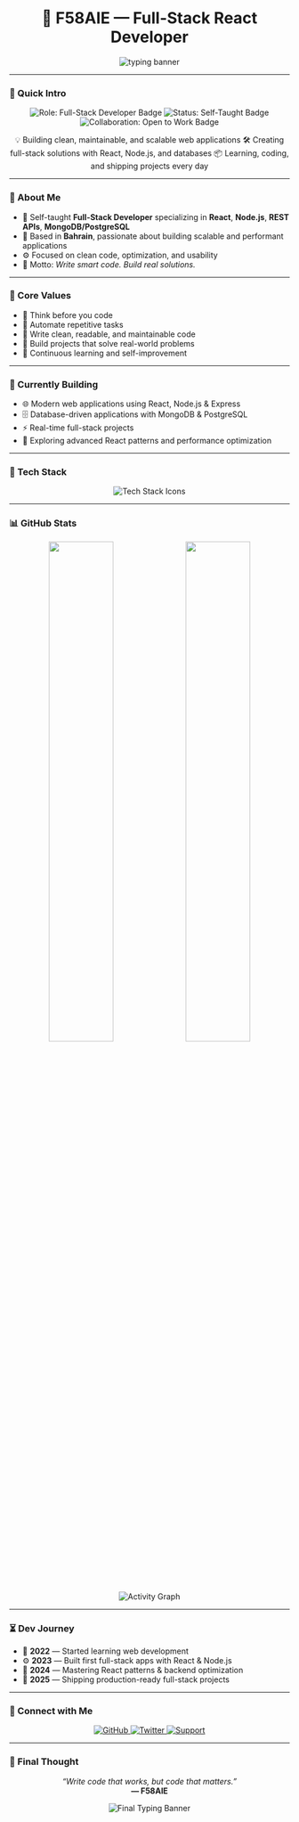 <h1 align="center">
  🚀 F58AIE — Full-Stack React Developer
</h1>

<p align="center">
  <img src="https://readme-typing-svg.demolab.com/?lines=Self-Taught+Full-Stack+Developer;Building+Modern+React+Apps;Turning+Ideas+into+Code&center=true&width=800&height=45&color=00ffcc&vCenter=true" alt="typing banner" />
</p>

---

### 📌 Quick Intro

<p align="center">
  <img src="https://img.shields.io/badge/Role-Full--Stack%20Developer-2f74c0?style=for-the-badge&logo=react&logoColor=white" alt="Role: Full-Stack Developer Badge" />
  <img src="https://img.shields.io/badge/Status-Self--Taught-2ca02c?style=for-the-badge&logo=bookstack&logoColor=white" alt="Status: Self-Taught Badge" />
  <img src="https://img.shields.io/badge/Collaboration-Open%20to%20Work-1f77b4?style=for-the-badge&logo=handshake&logoColor=white" alt="Collaboration: Open to Work Badge" />
</p>

<p align="center">
  💡 Building clean, maintainable, and scalable web applications  
  🛠️ Creating full-stack solutions with React, Node.js, and databases  
  📦 Learning, coding, and shipping projects every day
</p>

---

### 🧠 About Me

- 🧬 Self-taught **Full-Stack Developer** specializing in **React**, **Node.js**, **REST APIs**, **MongoDB/PostgreSQL**  
- 📍 Based in **Bahrain**, passionate about building scalable and performant applications  
- ⚙️ Focused on clean code, optimization, and usability  
- 🎯 Motto: *Write smart code. Build real solutions.*

---

### 🧩 Core Values

- 🧠 Think before you code  
- 🔁 Automate repetitive tasks  
- 📐 Write clean, readable, and maintainable code  
- 🚀 Build projects that solve real-world problems  
- 🧭 Continuous learning and self-improvement

---

### 🚧 Currently Building

- 🌐 Modern web applications using React, Node.js & Express  
- 🗄️ Database-driven applications with MongoDB & PostgreSQL  
- ⚡ Real-time full-stack projects  
- 🧪 Exploring advanced React patterns and performance optimization

---

### 🧰 Tech Stack

<p align="center">
  <img src="https://skillicons.dev/icons?i=react,nodejs,js,ts,html,css,tailwind,git,github,docker,mongodb,postgres" alt="Tech Stack Icons" />
</p>

---

### 📊 GitHub Stats

<p align="center">
  <img src="https://github-readme-stats.vercel.app/api?username=F58AIE&show_icons=true&theme=tokyonight&hide_border=true" width="48%" />
  <img src="https://streak-stats.demolab.com?user=F58AIE&theme=tokyonight&hide_border=true" width="48%" />
</p>

<p align="center">
  <img src="https://github-readme-activity-graph.vercel.app/graph?username=F58AIE&theme=react-dark&hide_border=true" alt="Activity Graph" />
</p>

---

### ⏳ Dev Journey

- 🧠 **2022** — Started learning web development  
- ⚙️ **2023** — Built first full-stack apps with React & Node.js  
- 🧪 **2024** — Mastering React patterns & backend optimization  
- 🚀 **2025** — Shipping production-ready full-stack projects

---

### 🔗 Connect with Me

<p align="center">
  <a href="https://github.com/F58AIE" target="_blank">
    <img src="https://img.shields.io/badge/GitHub-F58AIE-181717?style=for-the-badge&logo=github" alt="GitHub" />
  </a>
  <a href="https://twitter.com/F58AIE" target="_blank">
    <img src="https://img.shields.io/badge/Twitter-@F58AIE-1DA1F2?style=for-the-badge&logo=twitter&logoColor=white" alt="Twitter" />
  </a>
  <a href="https://www.buymeacoffee.com/f58aie" target="_blank">
    <img src="https://img.shields.io/badge/Support-F58AIE-yellow?style=for-the-badge&logo=buy-me-a-coffee&logoColor=black" alt="Support" />
  </a>
</p>

---

### 🔮 Final Thought

<p align="center">
  <i>“Write code that works, but code that matters.”</i><br />
  <b>— F58AIE</b>
</p>

<p align="center">
  <img src="https://readme-typing-svg.demolab.com/?font=Fira+Code&size=18&pause=1000&color=58FFD4&center=true&vCenter=true&width=700&lines=Learning+React...;Building+the+Web+of+Tomorrow." alt="Final Typing Banner" />
</p>
